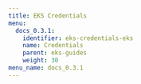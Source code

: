 ```yaml
---
title: EKS Credentials
menu:
  docs_0.3.1:
    identifier: eks-credentials-eks
    name: Credentials
    parent: eks-guides
    weight: 30
menu_name: docs_0.3.1
---
```


